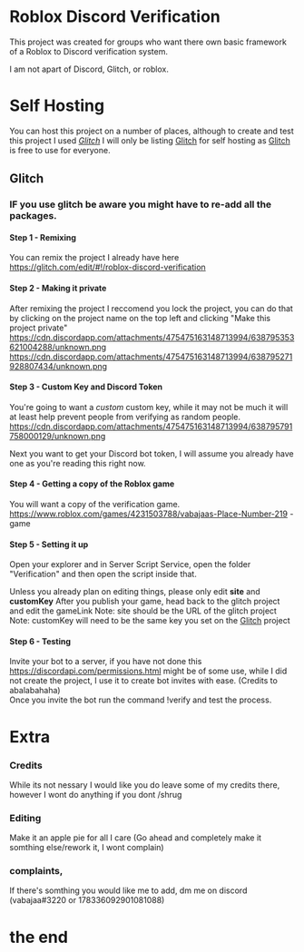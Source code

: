 # Roblox Discord Verification
This project was created for groups who want there own basic framework of a Roblox to Discord verification system.

I am not apart of Discord, Glitch, or roblox.






# Self Hosting
You can host this project on a number of places, although to create and test this project I used [*Glitch*](https://glitch.com) 
I will only be listing [Glitch](https://glitch.com) for self hosting as [Glitch](https://glitch.com) is free to use for everyone.


## Glitch 
### IF you use glitch be aware you might have to re-add all the packages. 

#### Step 1 - Remixing
You can remix the project I already have here
https://glitch.com/edit/#!/roblox-discord-verification

#### Step 2 - Making it private 
After remixing the project I reccomend you lock the project, you can do that by clicking on the project name on the top left and clicking "Make this project private"
<https://cdn.discordapp.com/attachments/475475163148713994/638795353621004288/unknown.png>
<https://cdn.discordapp.com/attachments/475475163148713994/638795271928807434/unknown.png>
#### Step 3 - Custom Key and Discord Token
You're going to want a *custom* custom key, while it may not be much it will at least help prevent people from verifying as random people.
<https://cdn.discordapp.com/attachments/475475163148713994/638795791758000129/unknown.png>

Next you want to get your Discord bot token, I will assume you already have one as you're reading this right now.

#### Step 4 - Getting a copy of the Roblox game 
You will want a copy of the verification game.
<https://www.roblox.com/games/4231503788/vabajaas-Place-Number-219> - game

#### Step 5 - Setting it up
Open your explorer and in Server Script Service, open the folder "Verification" and then open the script inside that.

Unless you already plan on editing things, please only edit **site** and **customKey**
After you publish your game, head back to the glitch project and edit the gameLink 
Note: site should be the URL of the glitch project
Note: customKey will need to be the same key you set on the [Glitch](https://glitch.com) project

#### Step 6 - Testing
Invite your bot to a server, if you have not done this https://discordapi.com/permissions.html might be of some use, while I did not create the project, I use it to create bot invites with ease. (Credits to abalabahaha)
<br>
Once you invite the bot run the command !verify <username> and test the process.

# Extra
### Credits
While its not nessary I would like you do leave some of my credits there, however I wont do anything if you dont /shrug
### Editing
Make it an apple pie for all I care (Go ahead and completely make it somthing else/rework it, I wont complain)
### complaints,
If there's somthing you would like me to add, dm me on discord (vabajaa#3220 or 178336092901081088)
# the end
